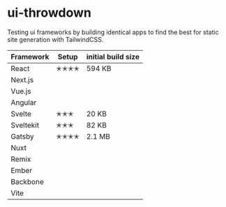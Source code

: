 # ui-throwdown

Testing ui frameworks by building identical apps to find the best for static site generation with TailwindCSS. 


| Framework | Setup | initial build size |
| --------- | -----| -------  |
| React     | ✭✭✭✭ | 594 KB |
| Next.js   | | |
| Vue.js    | | |
| Angular   | | |
| Svelte    | ✭✭✭  | 20 KB   |
| Sveltekit | ✭✭✭  | 82 KB   |
| Gatsby    | ✭✭✭✭ | 2.1 MB  |
| Nuxt      |      | |
| Remix     | | |
| Ember     | | |
| Backbone  | | |
| Vite      | | |